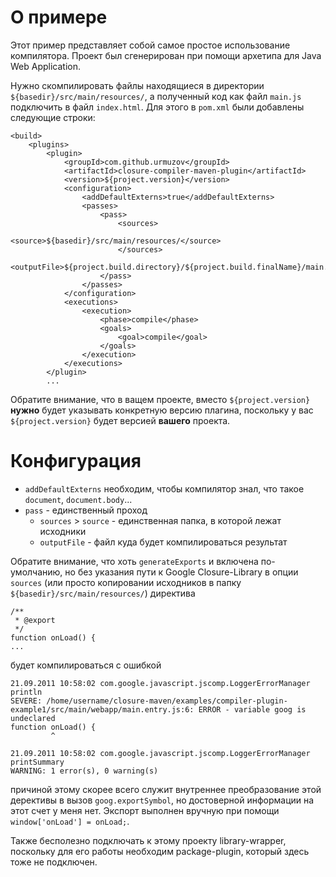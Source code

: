 О примере
=========

Этот пример представляет собой самое простое использование компилятора. Проект был сгенерирован при помощи архетипа для Java Web Application.

Нужно скомпилировать файлы находящиеся в директории `${basedir}/src/main/resources/`, а полученный код как файл `main.js` подключить в файл `index.html`. Для этого в `pom.xml` были добавлены следующие строки:

    <build>
        <plugins>
            <plugin>
                <groupId>com.github.urmuzov</groupId>
                <artifactId>closure-compiler-maven-plugin</artifactId>
                <version>${project.version}</version>
                <configuration>
                    <addDefaultExterns>true</addDefaultExterns>
                    <passes>
                        <pass>
                            <sources>
                                <source>${basedir}/src/main/resources/</source>
                            </sources>
                            <outputFile>${project.build.directory}/${project.build.finalName}/main.js</outputFile>
                        </pass>
                    </passes>
                </configuration>
                <executions>
                    <execution>
                        <phase>compile</phase>
                        <goals>
                            <goal>compile</goal>
                        </goals>
                    </execution>
                </executions>
            </plugin>
            ...

Обратите внимание, что в ващем проекте, вместо `${project.version}` **нужно** будет указывать конкретную версию плагина, поскольку у вас `${project.version}` будет версией **вашего** проекта.

Конфигурация
============

* `addDefaultExterns` необходим, чтобы компилятор знал, что такое `document`, `document.body`...
* `pass` - единственный проход
  * `sources` > `source` - единственная папка, в которой лежат исходники
  * `outputFile` - файл куда будет компилироваться результат

Обратите внимание, что хоть `generateExports` и включена по-умолчанию, но без указания пути к Google Closure-Library в опции `sources` (или просто копировании исходников в папку `${basedir}/src/main/resources/`) директива

    /**
     * @export
     */
    function onLoad() {
    ...

будет компилироваться с ошибкой

    21.09.2011 10:58:02 com.google.javascript.jscomp.LoggerErrorManager println
    SEVERE: /home/username/closure-maven/examples/compiler-plugin-example1/src/main/webapp/main.entry.js:6: ERROR - variable goog is undeclared
    function onLoad() {
             ^

    21.09.2011 10:58:02 com.google.javascript.jscomp.LoggerErrorManager printSummary
    WARNING: 1 error(s), 0 warning(s)

причиной этому скорее всего служит внутреннее преобразование этой дерективы в вызов `goog.exportSymbol`, но достоверной информации на этот счет у меня нет.
Экспорт выполнен вручную при помощи `window['onLoad'] = onLoad;`.

Также бесполезно подключать к этому проекту library-wrapper, поскольку для его работы необходим package-plugin, который здесь тоже не подключен.